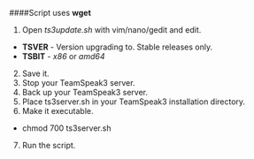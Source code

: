 ####Script uses __wget__

1. Open _ts3update.sh_ with vim/nano/gedit and edit.
  * __TSVER__ - Version upgrading to. Stable releases only.
  * __TSBIT__ - _x86_ or _amd64_
2. Save it.
3. Stop your TeamSpeak3 server.
4. Back up your TeamSpeak3 server.
5. Place ts3server.sh in your TeamSpeak3 installation directory.
6. Make it executable.
  * chmod 700 ts3server.sh
7. Run the script.
